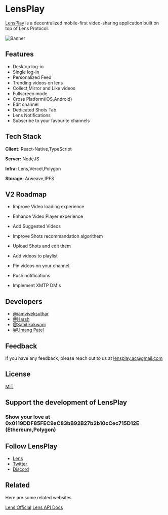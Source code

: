 
# LensPlay

[LensPlay](https://lensplay.xyz) is a decentralized mobile-first video-sharing application built on top of Lens Protocol.

![Banner](https://pbs.twimg.com/profile_banners/1612430272871665666/1675689987/1500x500)


## Features

- Desktop log-in
- Single log-in
- Personalized Feed
- Trending videos on lens
- Collect,Mirror and Like videos
- Fullscreen mode
- Cross Platform(iOS,Android)
- Edit channel
- Dedicated Shots Tab
- Lens Notifications
- Subscribe to your favourite channels

## Tech Stack

**Client:** React-Native,TypeScript

**Server:** NodeJS

**Infra:** Lens,Vercel,Polygon

**Storage:** Arweave,IPFS


## V2 Roadmap

- Improve Video loading experience

- Enhance Video Player experience

- Add Suggested Videos

- Improve Shots recommandation algorithem

- Upload Shots and edit them

- Add videos to playlist

- Pin videos on your channel.

- Push notifications

- Implement XMTP DM's 

## Developers

- [@iamviveksuthar](https://www.github.com/VIVEK-SUTHAR)
- [@Harsh](https://www.github.com/Harsh2220)
- [@Sahil kakwani](https://www.github.com/sahilkakwani9)
- [@Umang Patel](https://www.github.com/umangp31)


## Feedback

If you have any feedback, please reach out to us at lensplay.ac@gmail.com


## License

[MIT](https://choosealicense.com/licenses/mit/)


## Support the development of LensPlay

### Show your love at 0x0119DDF85FEC9aC83bB92B27b2b10cCec715D12E (Ethereum,Polygon)


## Follow LensPlay 

- [Lens](https://lenster.xyz/u/lensplayxyz)
- [Twitter](https://twitter.com/lensplayxyz)
- [Discord](https://discord.com/invite/Hwzwmvr6xA)

## Related

Here are some related websites

[Lens Official](https://lens.xyz)
[Lens API Docs](https://docs.lens.xyz)





